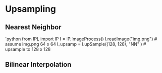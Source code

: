 # Upsampling

## Nearest Neighbor
`python
from IPL import IP
I = IP.ImageProcess()
I.readImage("img.png") # assume img.png 64 x 64
I_upsamp = I.upSample((128, 128), "NN" ) # upsample to 128 x 128

## Bilinear Interpolation
